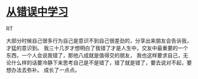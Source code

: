 # [从错误中学习](https://github.com/yihong0618/gitblog/issues/326)

RT

大部分时候自己很多行为自己是意识不到自己很差劲的，分享出来朋友会告诉我，才猛的意识到。
我三十几岁才想明白了我错了才是人生中，交友中最重要的一个东西，一个人会说我错了，那他八成就是值得交的朋友，
我也这样要求自己，无论什么样的话要冷静下来思考自己是不是错了，错了就是错了，要去说对不起，要想办法去弥补。
成长了一点点。

